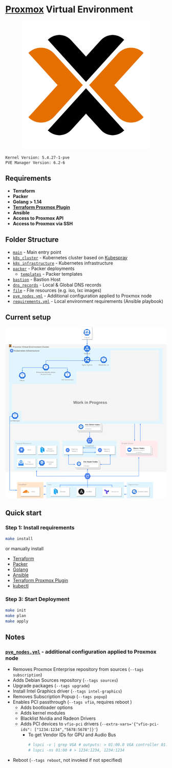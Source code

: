 # [Proxmox](https://www.proxmox.com/) Virtual Environment #

<div align="center">
<img src="../.github/header_pve.png">
</div>

```pseudo
Kernel Version: 5.4.27-1-pve
PVE Manager Version: 6.2-6
```

## Requirements ##

- **Terraform**
- **Packer**
- **Golang > 1.14**
- **[Terraform Proxmox Plugin](https://github.com/Telmate/terraform-provider-proxmox/blob/master/docs/installation.md)**
- **Ansible**
- **Access to Proxmox API**
- **Access to Proxmox via SSH**

## Folder Structure ##
- [`main`](./main.tf) - Main entry point
- [`k8s_cluster`](./k8s_cluster) - Kubernetes cluster based on [Kubespray](https://github.com/kubernetes-sigs/kubespray)
- [`k8s infrastructure`](./k8s_infrastructure) - Kubernetes infrastructure
- [`packer`](./packer.tf) - Packer deployments
    - [`templates`](./templates) - Packer templates
- [`bastion`](./bastion.tf) - Bastion Host
- [`dns_records`](./dns_records.tf) - Local & Global DNS records
- [`file`](./file.tf) - File resources (e.g. iso, lxc images)
- [`pve_nodes.yml`](./pve_nodes.yml)  - Additional configuration applied to Proxmox node
- [`requirements.yml`](./requirements.yml) - Local environment requirements (Ansible playbook)

## Current setup ##

![map](./diagram/diagram.png)

## Quick start ##

### Step 1: Install requirements ###

```bash
make install
```

or manually install

- [Terraform](https://learn.hashicorp.com/terraform/getting-started/install.html)
- [Packer](https://learn.hashicorp.com/packer/getting-started/install)
- [Golang](https://golang.org/dl/)
- [Ansible](https://docs.ansible.com/ansible/latest/installation_guide/intro_installation.html)
- [Terraform Proxmox Plugin](https://github.com/danitso/terraform-provider-proxmox/releases)
- [kubectl](https://kubernetes.io/docs/tasks/tools/install-kubectl/)

### Step 3: Start Deployment ###

```bash
make init
make plan
make apply
```
## Notes ##

### [`pve_nodes.yml`](./pve_nodes.yml) - additional configuration applied to Proxmox node ###

- Removes Proxmox Enterprise repository from sources (`--tags subscription`)
- Adds Debian Sources repository (`--tags sources`)
- Upgrade packages (`--tags upgrade`)
- Install Intel Graphics driver (`--tags intel-graphics`)
- Removes Subscription Popup (`--tags popup`)
- Enables PCI passthrough (`--tags vfio`, requires reboot )
  - Adds bootloader options
  - Adds kernel modules
  - Blacklist Nvidia and Radeon Drivers
  - Adds PCI devices to `vfio-pci` drivers (`--extra-vars='{"vfio-pci-ids": ["1234:1234","5678:5678"]}'`)
    - To get Vendor IDs for GPU and Audio Bus
        ```bash
        # lspci -v | grep VGA # outputs: > 01:00.0 VGA controller 01:00.1 Audio Device
        # lspci -ns 01:00 # > 1234:1234, 1234:1234
      ```
- Reboot (`--tags reboot`, not invoked if not specified)
